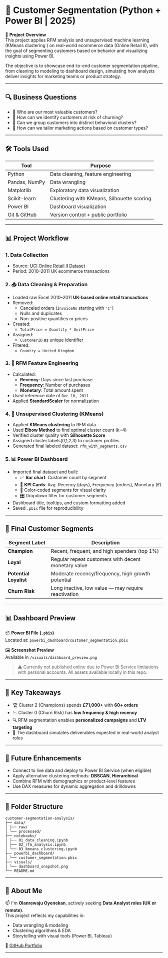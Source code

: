 # 🧠 Customer Segmentation (Python + Power BI | 2025)

📌 **Project Overview**  
This project applies RFM analysis and unsupervised machine learning (KMeans clustering ) on real-world ecommerce data (Online Retail II), with the goal of segmenting customers based on behavior and visualizing insights using Power BI.

The objective is to showcase end-to-end customer segmentation pipeline, from cleaning to modeling to dashboard design, simulating how analysts deliver insights for marketing teams or product strategy.

---

## 🔍 Business Questions

- 🧾 Who are our most valuable customers?
- 🧲 How can we identify customers at risk of churning?
- 🧬 Can we group customers into distinct behavioral clusters?
- 📣 How can we tailor marketing actions based on customer types?

---

## 🛠️ Tools Used

| Tool           | Purpose                                  |
|----------------|-------------------------------------------|
| Python         | Data cleaning, feature engineering        |
| Pandas, NumPy  | Data wrangling                            |
| Matplotlib     | Exploratory data visualization            |
| Scikit-learn   | Clustering with KMeans, Silhouette scoring|
| Power BI       | Dashboard visualization                   |
| Git & GitHub   | Version control + public portfolio        |

---

## 📊 Project Workflow

### 1. **Data Collection**
- Source: [UCI Online Retail II Dataset](https://archive.ics.uci.edu/ml/datasets/Online+Retail+II)
- Period: 2010–2011 UK ecommerce transactions

### 2. 📥 Data Cleaning & Preparation
- Loaded raw Excel 2010–2011 **UK-based online retail transactions**
- Removed:
  - Canceled orders (`InvoiceNo` starting with `'C'`)
  - Nulls and duplicates
  - Non-positive quantities or prices
- Created:
  - `TotalPrice = Quantity * UnitPrice`
- Assigned:
  - `CustomerID` as unique identifier
- Filtered:
  - `Country = United Kingdom`

### 3. 🧮 RFM Feature Engineering
- Calculated:
  - **Recency**: Days since last purchase
  - **Frequency**: Number of purchases
  - **Monetary**: Total amount spent
- Used reference date of `Dec 10, 2011`
- Applied **StandardScaler** for normalization

### 4. 🤖 Unsupervised Clustering (KMeans)
- Applied **KMeans clustering** to RFM data
- Used **Elbow Method** to find optimal cluster count (k=4)
- Verified cluster quality with **Silhouette Score**
- Assigned cluster labels(0,1,2,3) to customer profiles
- Generated final labeled dataset: `rfm_with_segments.csv`

### 5. 📊 Power BI Dashboard
- Imported final dataset and built:
  - 📈 **Bar chart**: Customer count by segment
  - 📌 **KPI Cards**: Avg. Recency (days), Frequency (orders), Monetary (£)
  - 🎨 Color-coded segments for visual clarity
  - 🎛️ Dropdown filter for customer segments
- Dashboard title, tooltips, and custom formatting added
- Saved `.pbix` file for reproducibility

---

## 🧠 Final Customer Segments

| Segment Label        | Description                                               |
|----------------------|-----------------------------------------------------------|
| **Champion**         | Recent, frequent, and high spenders (top 1%)              |
| **Loyal**            | Regular repeat customers with decent monetary value       |
| **Potential Loyalist** | Moderate recency/frequency, high growth potential       |
| **Churn Risk**       | Long inactive, low value — may require reactivation       |

---

## 📊 Dashboard Preview

📦 **Power BI File (`.pbix`)**  
Located at: `powerbi_dashboard/customer_segmentation.pbix`

🖼️ **Screenshot Preview**  
Available in `/visuals/dashboard_preview.png`

> ⚠️ Currently not published online due to Power BI Service limitations with personal accounts. All assets available locally in this repo.

---

## 📌 Key Takeaways

- 🏆 Cluster 2 (Champions) spends **£71,000+** with **60+ orders**
- 📉 Cluster 0 (Churn Risk) has **low frequency & high recency**
- 🔍 RFM segmentation enables **personalized campaigns** and **LTV targeting**
- 🎯 The dashboard simulates deliverables expected in real-world analyst roles

---

## 🚀 Future Enhancements

- Connect to live data and deploy to Power BI Service (when eligible)
- Apply alternative clustering methods: **DBSCAN**, **Hierarchical**
- Combine RFM with demographics or product-level features
- Use DAX measures for dynamic aggregation and drilldowns

---

## 📂 Folder Structure
```
customer-segmentation-analysis/
├── data/
│ ├── raw/
│ └── processed/
├── notebooks/
│ ├── 01_data_cleaning.ipynb
│ ├── 02_rfm_analysis.ipynb
│ └── 03_kmeans_clustering.ipynb
├── powerbi_dashboard/
│ └── customer_segmentation.pbix
├── visuals/
│ └── dashboard_snapshot.png
└── README.md
```
---
## 💼 About Me

📫 I'm **Olanrewaju Oyenekan**, actively seeking **Data Analyst roles (UK or remote)**.  
This project reflects my capabilities in:
- Data wrangling & modeling
- Clustering algorithms & EDA
- Storytelling with visual tools (Power BI, Tableau)

🔗 [GitHub Portfolio](https://github.com/Larry0615)

---


